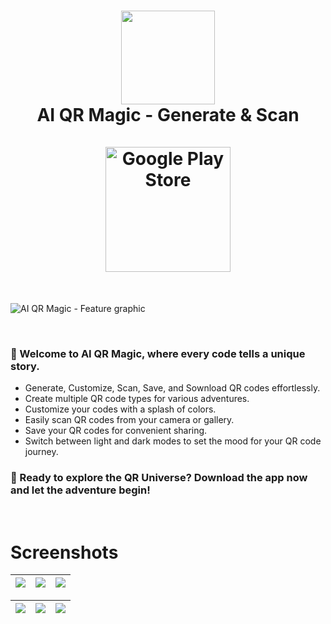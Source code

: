 <div align="center">
      <h1> 
            <img src="https://github.com/achelmasoudi/AI_QR_Magic/assets/154275618/7a0d4e00-ada0-4fc5-a3c3-740b46b6ff57" width="150px">
            <br/>
            AI QR Magic - Generate & Scan
            <br/> 
            <br/> 
            <a href="https://play.google.com/store/apps/details?id=com.aimagic.aiqrmagic" target="_blank">
                <img src="https://play.google.com/intl/en_us/badges/images/generic/en-play-badge.png" alt="Google Play Store" width="200px" />
            </a>
      </h1>
</div>

<br/> 

![AI QR Magic - Feature graphic](https://github.com/achelmasoudi/AI_QR_Magic/assets/154275618/44e7c0ae-3503-4051-ac8e-8b2f359af00d)

<br/> 

<h3>🌟 Welcome to AI QR Magic, where every code tells a unique story.</h3>
  
- Generate, Customize, Scan, Save, and Sownload QR codes effortlessly.
- Create multiple QR code types for various adventures.
- Customize your codes with a splash of colors.
- Easily scan QR codes from your camera or gallery.
- Save your QR codes for convenient sharing.
- Switch between light and dark modes to set the mood for your QR code journey.

<h3>🚀 Ready to explore the QR Universe? Download the app now and let the adventure begin!</h3>
</div>

<br/> 

# Screenshots
| <img src="https://github.com/achelmasoudi/AI_QR_Magic/assets/154275618/58b1874a-6b0a-4749-aed6-a1bec81f716b"> | <img src="https://github.com/achelmasoudi/AI_QR_Magic/assets/154275618/c0034884-a949-4473-a91d-480403f867ab"> | <img src="https://github.com/achelmasoudi/AI_QR_Magic/assets/154275618/c9926478-ea78-43a8-aa11-174697a824fe"> |
| ---------------------------------------------- | -------------------------------------------- | ------------------------------------------- |

| <img src="https://github.com/achelmasoudi/AI_QR_Magic/assets/154275618/e523a0de-9071-44ce-9d0c-7a6df285392c"> | <img src="https://github.com/achelmasoudi/AI_QR_Magic/assets/154275618/fb960578-4b06-40b6-8f21-e6df04814e7b"> | <img src="https://github.com/achelmasoudi/AI_QR_Magic/assets/154275618/05251c00-3fc5-4fd2-801e-25671935bad2"> |
| ---------------------------------------------- | -------------------------------------------- | ------------------------------------------- |
